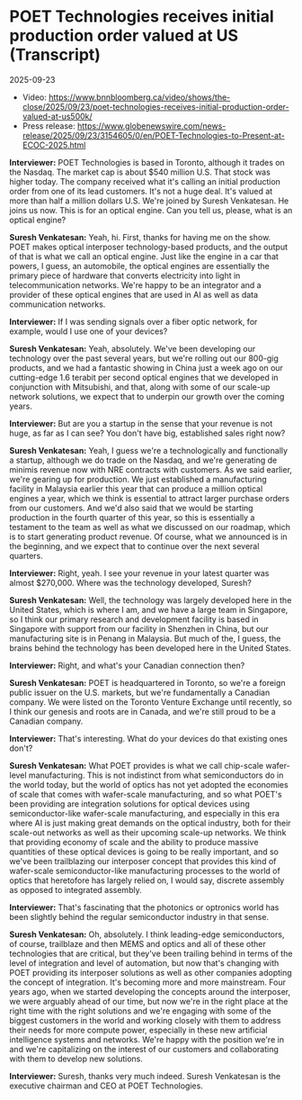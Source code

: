 # POET Technologies receives initial production order valued at US (Transcript)

2025-09-23

- Video: <https://www.bnnbloomberg.ca/video/shows/the-close/2025/09/23/poet-technologies-receives-initial-production-order-valued-at-us500k/>
- Press release: <https://www.globenewswire.com/news-release/2025/09/23/3154605/0/en/POET-Technologies-to-Present-at-ECOC-2025.html>

**Interviewer:** POET Technologies is based in Toronto, although it trades on the Nasdaq.
The market cap is about $540 million U.S. That stock was higher today.
The company received what it's calling an initial production order from one of its
lead customers.
It's not a huge deal.
It's valued at more than half a million dollars U.S.
We're joined by Suresh Venkatesan.
He joins us now.
This is for an optical engine.
Can you tell us, please, what is an optical engine?

**Suresh Venkatesan:** Yeah, hi.
First, thanks for having me on the show.
POET makes optical interposer technology-based products, and the output of that is what
we call an optical engine.
Just like the engine in a car that powers, I guess, an automobile, the optical engines
are essentially the primary piece of hardware that converts electricity into light in telecommunication
networks.
We're happy to be an integrator and a provider of these optical engines that are
used in AI as well as data communication networks.

**Interviewer:** If I was sending signals over a fiber optic network, for example, would I use one
of your devices?

**Suresh Venkatesan:** Yeah, absolutely.
We've been developing our technology over the past several years, but we're rolling out our 800-gig
products, and we had a fantastic showing in China just a week ago on our cutting-edge 1.6 terabit per second
optical engines that we developed in conjunction with Mitsubishi, and that, along with some of our
scale-up network solutions, we expect that to underpin our growth over the coming years.

**Interviewer:** But are you a startup in the sense that your revenue is not huge, as far as I can see?
You don't have big, established sales right now?

**Suresh Venkatesan:** Yeah, I guess we're a technologically and functionally a startup, although we do trade on the
Nasdaq, and we're generating de minimis revenue now with NRE contracts with customers.
As we said earlier, we're gearing up for production. We just established a manufacturing
facility in Malaysia earlier this year that can produce a million optical engines a year,
which we think is essential to attract larger purchase orders from our customers.
And we'd also said that we would be starting production in the fourth quarter of this year,
so this is essentially a testament to the team as well as what we discussed on our roadmap,
which is to start generating product revenue. Of course, what we announced is in the beginning,
and we expect that to continue over the next several quarters.

**Interviewer:** Right, yeah. I see your revenue in your latest quarter was almost $270,000.
Where was the technology developed, Suresh?

**Suresh Venkatesan:** Well, the technology was largely developed here in the United States, which is where I am,
and we have a large team in Singapore, so I think our primary research and development
facility is based in Singapore with support from our facility in Shenzhen in China,
but our manufacturing site is in Penang in Malaysia. But much of the, I guess,
the brains behind the technology has been developed here in the United States.

**Interviewer:** Right, and what's your Canadian connection then?

**Suresh Venkatesan:** POET is headquartered in Toronto, so we're a foreign public issuer on the U.S. markets,
but we're fundamentally a Canadian company. We were listed on the Toronto Venture Exchange
until recently, so I think our genesis and roots are in Canada, and we're still proud to
be a Canadian company.

**Interviewer:** That's interesting. What do your devices do that existing ones don't?

**Suresh Venkatesan:** What POET provides is what we call chip-scale wafer-level manufacturing. This is
not indistinct from what semiconductors do in the world today, but the world of optics has
not yet adopted the economies of scale that comes with wafer-scale manufacturing,
and so what POET's been providing are integration solutions for optical devices
using semiconductor-like wafer-scale manufacturing, and especially in this era
where AI is just making great demands on the optical industry, both for their scale-out networks
as well as their upcoming scale-up networks. We think that providing economy of scale and
the ability to produce massive quantities of these optical devices is going to be really
important, and so we've been trailblazing our interposer concept that provides this kind of
wafer-scale semiconductor-like manufacturing processes to the world of optics that heretofore
has largely relied on, I would say, discrete assembly as opposed to integrated assembly.

**Interviewer:** That's fascinating that the photonics or optronics world has been slightly behind
the regular semiconductor industry in that sense.

**Suresh Venkatesan:** Oh, absolutely. I think leading-edge semiconductors, of course, trailblaze and then
MEMS and optics and all of these other technologies that are critical,
but they've been trailing behind in terms of the level of integration and level of automation,
but now that's changing with POET providing its interposer solutions
as well as other companies adopting the concept of integration.
It's becoming more and more mainstream. Four years ago, when we started developing the
concepts around the interposer, we were arguably ahead of our time, but now we're in the right
place at the right time with the right solutions and we're engaging with some of the biggest
customers in the world and working closely with them to address their needs for more compute
power, especially in these new artificial intelligence systems and networks. We're happy
with the position we're in and we're capitalizing on the interest of our customers
and collaborating with them to develop new solutions.

**Interviewer:** Suresh, thanks very much indeed. Suresh Venkatesan is the executive
chairman and CEO at POET Technologies.
